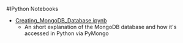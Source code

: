 #IPython Notebooks

- [Creating_MongoDB_Database.ipynb](http://nbviewer.ipython.org/github/mulhod/reviewer_experience_prediction/blob/master/ipython_notebooks/Creating_MongoDB_Database.ipynb)
	- An short explanation of the MongoDB database and how it's accessed in Python via PyMongo
